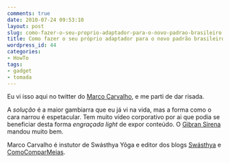 ```yaml
---
comments: true
date: 2010-07-24 09:53:10
layout: post
slug: como-fazer-o-seu-proprio-adaptador-para-o-novo-padrao-brasileiro
title: Como fazer o seu próprio adaptador para o novo padrão brasileiro
wordpress_id: 44
categories:
- HowTo
tags:
- gadget
- tomada
---
```


Eu vi isso aqui no twitter do [Marco Carvalho](http://twitter.com/marcocarvalho), e me parti de dar risada.

A _solução_ é a maior gambiarra que eu já vi na vida, mas a forma como o cara narrou é espetacular. Tem muito vídeo corporativo por ai que podia se beneficiar desta forma _engraçada light_ de expor conteúdo. O [Gibran Sirena](http://www.youtube.com/user/GibranST) mandou muito bem.

Marco Carvalho é instutor de Swásthya Yôga e editor dos blogs [Swásthya](http://swasthya.marcocarvalho.com) e [ComoComparMeias](http://comocomprarmeias.marcocarvalho.com).



